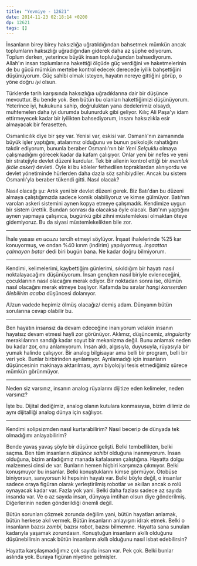 ```yaml
---
title: "Yevmiye - 12621"
date: 2014-11-23 02:18:14 +0200
dp: 12621
tags: []
---
```


İnsanların birey birey haksızlığa uğratıldığından bahsetmek mümkün ancak
toplumların haksızlığı uğradığından giderek daha az şüphe ediyorum.
Toplum derken, yeterince büyük insan topluluğundan bahsediyorum.
Allah'ın insan toplumlarına hakettiği ölçüde güç verdiğini ve
haketmelerinin de bu gücü mümkün mertebe kontrol edecek derecede iyilik
bahşettiğini düşünüyorum. Güç sahibi olmak isteyen, hayatın nereye
gittiğini görüp, o yöne doğru *iyi* olsun.

Türklerde tarih karşısında haksızlığıa uğradıklarına dair bir düşünce
mevcuttur. Bu bende yok. Ben bütün bu olanları hakettiğimizi
düşünüyorum. Yeterince iyi, hukukuna sahip, doğruluktan yana dedelerimiz
olsaydı, muhtemelen daha iyi durumda bulunurduk gibi geliyor. Kılıç Ali
Paşa'yı idam ettirmeyecek kadar bir iyilikten bahsediyorum, insanı
haksızlıkla esir almayacak bir ferasetten.

Osmanlıcılık diye bir şey var. Yenisi var, eskisi var. Osmanlı'nın
zamanında büyük işler yaptığını, atalarımız olduğunu ve bunun psikolojik
rahatlığını takdir ediyorum, bununla beraber Osmanlı'nın bir *Yeni
Selçuklu* olmaya çalışmadığını görecek kadar da kafam çalışıyor. Onlar
yeni bir nefes ve yeni bir stratejiyle devlet düzeni kurdular. Tek bir
ailenin kontrol ettiği bir *memluk (köle asker)* devleti. Öyle ki bu
köleler fethedilen topraklardan alınıyordu ve devlet yönetiminde
hürlerden daha dazla söz sahibiydiler. Ancak bu sistem Osmanlı'yla
beraber tükendi gitti. Nasıl olacak?

Nasıl olacağı şu: Artık yeni bir devlet düzeni gerek. Biz Batı'dan bu
düzeni almaya çalıştığımızda sadece komik olabiliyoruz ve kimse
gülmüyor. Batı'nın varolan askeri sistemini aynen kopya etmeye
çalışmadık. Kendimize uygun bir sistem ürettik. Bundan sonrası da
olacaksa öyle olacak. Batı'nın yaptığını aynen yapmaya çalışınca,
bugünkü gibi zihni müstemlekesi olmaktan öteye gidemiyoruz. Bu da siyasi
müstemlekelikten bile zor.

--------------

İhale yasası *en ucuzu* tercih etmeyi söylüyor. İnşaat ihalelerinde %25
kar konuyormuş, ve ondan %40 kırım (indirim) yapılıyormuş. *İnşaattan
çalmayan batar* dedi biri bugün bana. Ne kadar doğru bilmiyorum.

--------------

Kendimi, kelimelerimi, kaybettiğim günlerimi, sıkıldığım bir hayatı
nasıl noktalayacağımı düşünüyorum. İnsan gençken nasıl biriyle
evleneceğini, çocuklarının nasıl olacağını merak ediyor. Bir noktadan
sonra ise, ölümün nasıl olacağını merak etmeye başlıyor. Kafamda bu
sıralar *hangi kanserden ölebilirim acaba* düşüncesi dolanıyor.

/Uzun vadede hepimiz ölmüş olacağız/ demiş adam. Dünyanın bütün
sorularına cevap olabilir bu.

--------------

Ben hayatın insansız da devam edeceğine inanıyorum velakin insanın
hayatsız devam etmesi hayli zor görünüyor. Aklımız, düşüncemiz,
*singularity* meraklılarının sandığı kadar soyut bir mekanizma değil.
Bunu anlamak neden bu kadar zor, onu anlamıyorum. İnsan aklı, algısıyla,
duyusuyla, rüyasıyla bir yumak halinde çalışıyor. Bir analog bilgisayar
ama belli bir program, belli bir veri yok. Bunlar birbirinden
ayrılamıyor. Ayrılamadığı için insanların düşüncesinin makinaya
aktarılması, aynı biyolojiyi tesis etmediğimiz sürece mümkün görünmüyor.

--------------

Neden siz varsınız, insanın analog rüyalarını dijitize eden kelimeler,
neden varsınız?

İşte bu. Dijital dediğimiz, analog olanın kutulara konmasıysa, bizim
dilimiz de aynı dijitalliği analog dünya için sağlıyor.

--------------

Kendimi solipsizmden nasıl kurtarabilirim? Nasıl becerip de dünyada tek
olmadığımı anlayabilirim?

Bende yavaş yavaş şöyle bir düşünce gelişti. Belki tembellikten, belki
saçma. Ben tüm insanların *düşünce sahibi* olduğuna inanmıyorum. İnsan
olduğuna, bizim anladığımız manada kafalasının çalıştığına. Hayatta
dolgu malzemesi cinsi de var. Bunların hemen hiçbiri karşımıza çıkmıyor.
Belki konuşmuyor bu insanlar. Belki konuştuklarını kimse görmüyor.
Otobüse biniyorsun, sanıyorsun ki hepsinin hayatı var. Belki böyle
değil, o insanlar sadece oraya figüran olarak yerleştirilmiş robotlar ve
akılları ancak o rolü oynayacak kadar var. Fazla yok yani. Belki daha
fazlası sadece az sayıda insanda var. Ve o az sayıda insan, dünyaya
imtihan olsun diye gönderilmiş. Diğerlerinin neden gönderildiği önemli
değil.

Bütün sorunları çözmek zorunda değilim yani, bütün hayatları anlamak,
bütün herkese akıl vermek. Bütün insanların anlayışını idrak etmek.
Belki o insanların bazısı *zombi*, bazısı *robot*, bazısı bilmemne.
Hayatta sana sunulan kadarıyla yaşamak zorundasın. Konuştuğun insanların
akıllı olduğunu düşünebilirsin ancak bütün insanların akıllı olduğunu
nasıl isbat edebilirsin?

Hayatta karşılaşmadığımız çok sayıda insan var. Pek çok. Belki bunlar
aslında yok. Buraya figüran niyetine gelmişler.

